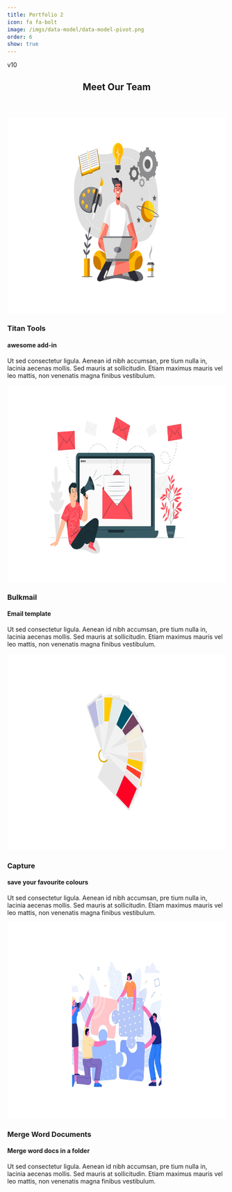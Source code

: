 ```yaml
---
title: Portfolio 2
icon: fa fa-bolt
image: /imgs/data-model/data-model-pivot.png
order: 6
show: true
---
```


v10


<div class="container">
<div class="section ourTeam">
	<header class="text-center">
		<h2>Meet <strong>Our Team</strong></h2>
	</header>
	<div class="row">
		<div class="col-md-6 my-1 i">
			<div class="c text-center">
				<div class="wrap">
					<img src="/imgs/portfolio/titan-tools.png" alt="#" width="800" height="450" class="img-responsive">
					<div class="info">
						<h3 class="name">Titan Tools</h3>
						<h4 class="position">awesome add-in</h4>
					</div>
				</div>
				<div class="more">
					<p>Ut sed consectetur ligula. Aenean id nibh accumsan, pre tium nulla in, lacinia aecenas mollis. Sed mauris at sollicitudin. Etiam maximus mauris vel leo mattis, non venenatis magna finibus vestibulum.</p>
					<div class="socials">
						<a href="#" title="#" class="facebook"><i class="fa fa-facebook"></i></a>
						<a href="#" title="#" class="twitter"><i class="fa fa-twitter"></i></a>
						<a href="#" title="#" class="google-plus"><i class="fa fa-google-plus"></i></a>
						<a href="#" title="#" class="linkedin"><i class="fa fa-linkedin"></i></a>
					</div>
				</div>
			</div>
		</div>
		<div class="col-md-6 my-1 i">
			<div class="c text-center">
				<div class="wrap">
					<img src="/imgs/portfolio/bulkmail.png" alt="#" width="800" height="450" class="img-responsive">
					<div class="info">
						<h3 class="name">Bulkmail</h3>
						<h4 class="position">Email template</h4>
					</div>
				</div>
				<div class="more">
					<p>Ut sed consectetur ligula. Aenean id nibh accumsan, pre tium nulla in, lacinia aecenas mollis. Sed mauris at sollicitudin. Etiam maximus mauris vel leo mattis, non venenatis magna finibus vestibulum.</p>
					<div class="socials">
						<a href="#" title="#" class="facebook"><i class="fa fa-facebook"></i></a>
						<a href="#" title="#" class="twitter"><i class="fa fa-twitter"></i></a>
						<a href="#" title="#" class="google-plus"><i class="fa fa-google-plus"></i></a>
						<a href="#" title="#" class="linkedin"><i class="fa fa-linkedin"></i></a>
					</div>
				</div>
			</div>
		</div>
		<div class="col-md-6 my-1 i">
			<div class="c text-center">
				<div class="wrap">
					<img src="/imgs/portfolio/capture.png" alt="#" width="800" height="450" class="img-responsive">
					<div class="info">
						<h3 class="name">Capture</h3>
						<h4 class="position">save your favourite colours</h4>
					</div>
				</div>
				<div class="more">
					<p>Ut sed consectetur ligula. Aenean id nibh accumsan, pre tium nulla in, lacinia aecenas mollis. Sed mauris at sollicitudin. Etiam maximus mauris vel leo mattis, non venenatis magna finibus vestibulum.</p>
					<div class="socials">
						<a href="#" title="#" class="facebook"><i class="fa fa-facebook"></i></a>
						<a href="#" title="#" class="twitter"><i class="fa fa-twitter"></i></a>
						<a href="#" title="#" class="google-plus"><i class="fa fa-google-plus"></i></a>
						<a href="#" title="#" class="linkedin"><i class="fa fa-linkedin"></i></a>
					</div>
				</div>
			</div>
		</div>
		<div class="col-md-6 my-1 i">
			<div class="c text-center">
				<div class="wrap">
					<img src="/imgs/portfolio/merge-word-docs.png" alt="#" width="800" height="450" class="img-responsive">
					<div class="info">
						<h3 class="name">Merge Word Documents</h3>
						<h4 class="position">Merge word docs in a folder</h4>
					</div>
				</div>
				<div class="more">
					<p>Ut sed consectetur ligula. Aenean id nibh accumsan, pre tium nulla in, lacinia aecenas mollis. Sed mauris at sollicitudin. Etiam maximus mauris vel leo mattis, non venenatis magna finibus vestibulum.</p>
					<div class="socials">
						<a href="#" title="#" class="facebook"><i class="fa fa-facebook"></i></a>
						<a href="#" title="#" class="twitter"><i class="fa fa-twitter"></i></a>
						<a href="#" title="#" class="google-plus"><i class="fa fa-google-plus"></i></a>
						<a href="#" title="#" class="linkedin"><i class="fa fa-linkedin"></i></a>
					</div>
				</div>
			</div>
		</div>
	</div>
</div>
</div>
